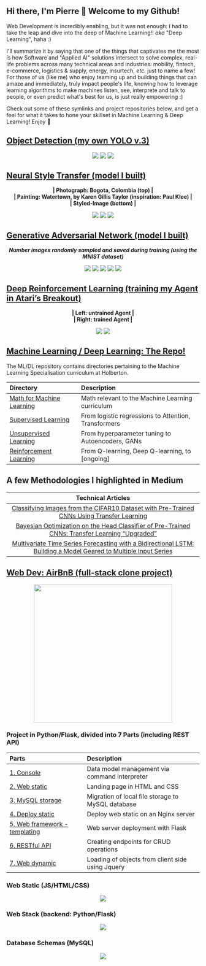 ## Hi there, I'm Pierre 👋 Welcome to my Github!

Web Development is incredibly enabling, but it was not enough: I had to take the leap and dive into the deep of Machine Learning!! _aka_ "Deep Learning", haha :)

I'll summarize it by saying that one of the things that captivates me the most is how Software and "Applied AI" solutions intersect to solve complex, real-life problems across many technical areas and industries: mobility, fintech, e-commerce, logistics & supply, energy, insurtech, _etc._ just to name a few! For those of us (like me) who enjoy teaming up and building things that can amaze and immediately, truly impact people's life, knowing how to leverage learning algorithms to make machines listen, see, interprete and talk to people, or even predict what's best for us, is just really empowering :)

Check out some of these symlinks and project repositories below, and get a feel for what it takes to hone your skillset in Machine Learning & Deep Learning! Enjoy 👋

<!--
**PierreBeaujuge/PierreBeaujuge** is a ✨ _special_ ✨ repository because its `README.md` (this file) appears on your GitHub profile.

Here are some ideas to get you started:

- 🔭 I’m currently working on ...
- 🌱 I’m currently learning ...
- 👯 I’m looking to collaborate on ...
- 🤔 I’m looking for help with ...
- 💬 Ask me about ...
- 📫 How to reach me: ...
- 😄 Pronouns: ...
- ⚡ Fun fact: ...
-->

## [Object Detection (my own YOLO v.3)](https://github.com/PierreBeaujuge/holbertonschool-machine_learning/tree/master/supervised_learning/0x0A-object_detection)

<p align="center">
  <img src="https://github.com/PierreBeaujuge/holbertonschool-machine_learning/blob/master/supervised_learning/0x0A-object_detection/0x0A-images/img_11.png">
  <img src="https://github.com/PierreBeaujuge/holbertonschool-machine_learning/blob/master/supervised_learning/0x0A-object_detection/0x0A-images/img_12.JPG">
  <img src="https://github.com/PierreBeaujuge/holbertonschool-machine_learning/blob/master/supervised_learning/0x0A-object_detection/0x0A-images/img_13.JPG">
</p>

## [Neural Style Transfer (model I built)](https://github.com/PierreBeaujuge/holbertonschool-machine_learning/tree/master/supervised_learning/0x0C-neural_style_transfer)

<p align='center'>
  <b>| Photograph: Bogota, Colombia (top) |</b><br>
  <b>| Painting: Watertown, by Karen Gillis Taylor (inspiration: Paul Klee) |</b><br>
  <b>| Styled-Image (bottom) |</b>
</p>

<p align='center'>
  <img src='https://github.com/PierreBeaujuge/holbertonschool-machine_learning/blob/master/supervised_learning/0x0C-neural_style_transfer/0x0C-images/img_13.png'>
  <img src='https://github.com/PierreBeaujuge/holbertonschool-machine_learning/blob/master/supervised_learning/0x0C-neural_style_transfer/0x0C-images/img_14.png'>
  <img src='https://github.com/PierreBeaujuge/holbertonschool-machine_learning/blob/master/supervised_learning/0x0C-neural_style_transfer/0x0C-images/img_15.png'>
</p>

## [Generative Adversarial Network (model I built)](https://github.com/PierreBeaujuge/holbertonschool-machine_learning/tree/master/unsupervised_learning/0x05-GANs)

<p align='center'>
  <b><i>Number images randomly sampled and saved during training (using the MNIST dataset)</i></b>
</p>

<p align='center'>
  <img src='https://github.com/PierreBeaujuge/holbertonschool-machine_learning/blob/master/unsupervised_learning/0x05-GANs/0x05-images/img_1.png'>
  <img src='https://github.com/PierreBeaujuge/holbertonschool-machine_learning/blob/master/unsupervised_learning/0x05-GANs/0x05-images/img_2.png'>
  <img src='https://github.com/PierreBeaujuge/holbertonschool-machine_learning/blob/master/unsupervised_learning/0x05-GANs/0x05-images/img_3.png'>
  <img src='https://github.com/PierreBeaujuge/holbertonschool-machine_learning/blob/master/unsupervised_learning/0x05-GANs/0x05-images/img_4.png'>
  <img src='https://github.com/PierreBeaujuge/holbertonschool-machine_learning/blob/master/unsupervised_learning/0x05-GANs/0x05-images/img_5.png'>
</p>

<!--
## [Variational Autoencoder (sampling numbers from my VAE)](https://github.com/PierreBeaujuge/holbertonschool-machine_learning/tree/master/unsupervised_learning/0x04-autoencoders)

<p align='center'>
  <img src='https://github.com/PierreBeaujuge/holbertonschool-machine_learning/blob/master/unsupervised_learning/0x04-autoencoders/0x04-images/img_6.png'>
  <img src='https://github.com/PierreBeaujuge/holbertonschool-machine_learning/blob/master/unsupervised_learning/0x04-autoencoders/0x04-images/img_7.png'>
</p>
-->

## [Deep Reinforcement Learning (training my Agent in Atari’s Breakout)](https://github.com/PierreBeaujuge/holbertonschool-machine_learning/tree/master/reinforcement_learning/0x01-deep_q_learning)

<p align='center'>
  <b>| Left: untrained Agent |</b><br>
  <b>| Right: trained Agent |</b>
</p>

<p align='center'>
  <img src='https://github.com/PierreBeaujuge/holbertonschool-machine_learning/blob/master/reinforcement_learning/0x01-deep_q_learning/0x01-images/img_1.gif'>
  <img src='https://github.com/PierreBeaujuge/holbertonschool-machine_learning/blob/master/reinforcement_learning/0x01-deep_q_learning/0x01-images/img_2.gif'>
</p>


## [Machine Learning / Deep Learning: The Repo!](https://github.com/PierreBeaujuge/holbertonschool-machine_learning)

The ML/DL repository contains directories pertaining to the Machine Learning Specialisation curriculum at Holberton.

| Directory | Description |
| :--- | :--- |
| [Math for Machine Learning](https://github.com/PierreBeaujuge/holbertonschool-machine_learning/tree/master/math) | Math relevant to the Machine Learning curriculum     |
| [Supervised Learning](https://github.com/PierreBeaujuge/holbertonschool-machine_learning/tree/master/supervised_learning) | From logistic regressions to Attention, Transformers |
| [Unsupervised Learning](https://github.com/PierreBeaujuge/holbertonschool-machine_learning/tree/master/unsupervised_learning) | From hyperparameter tuning to Autoencoders, GANs     |
| [Reinforcement Learning](https://github.com/PierreBeaujuge/holbertonschool-machine_learning/tree/master/reinforcement_learning) | From Q-learning, Deep Q-learning, to [ongoing]       |

## A few Methodologies I highlighted in Medium

| Technical Articles |
| :----------------: |
| [Classifying Images from the CIFAR10 Dataset with Pre-Trained CNNs Using Transfer Learning](https://medium.com/@pierre.beaujuge/classifying-images-from-the-cifar10-dataset-with-pre-trained-cnns-using-transfer-learning-9348f6d878a8) |
| [Bayesian Optimization on the Head Classifier of Pre-Trained CNNs: Transfer Learning “Upgraded”](https://medium.com/@pierre.beaujuge/bayesian-optimization-on-the-head-classifier-of-pre-trained-cnns-using-the-cifar10-dataset-48c440b67b2c) |
| [Multivariate Time Series Forecasting with a Bidirectional LSTM: Building a Model Geared to Multiple Input Series](https://medium.com/@pierre.beaujuge/multivariate-time-series-forecasting-with-a-bidirectional-lstm-building-a-model-geared-to-4f020a160636) |

## [Web Dev: AirBnB (full-stack clone project)](https://github.com/PierreBeaujuge/AirBnB_clone)

<p align='center'>
  <img src="https://github.com/jarehec/AirBnB_clone_v3/blob/master/dev/HBTN-hbnb-Final.png" width="360" height=auto />
</p>

### Project in Python/Flask, divided into 7 Parts (including REST API)

|                                                      Parts                                                    |                    Description                    |
| :------------------------------------------------------------------------------------------------------------ | :-----------------------------------------------  |
| [1. Console](https://github.com/PierreBeaujuge/AirBnB_clone)                                                  |   Data model management via command interpreter   |
| [2. Web static](https://github.com/PierreBeaujuge/AirBnB_clone)                                               |             Landing page in HTML and CSS          |
| [3. MySQL storage](https://github.com/PierreBeaujuge/AirBnB_clone_v2)                                         | Migration of local file storage to MySQL database |
| [4. Deploy static](https://github.com/PierreBeaujuge/AirBnB_clone_v2)                                         |        Deploy web static on an Nginx server       |
| [5. Web framework - templating](https://github.com/PierreBeaujuge/AirBnB_clone_v2)                            |         Web server deployment with Flask          |
| [6. RESTful API](https://github.com/PierreBeaujuge/AirBnB_clone_v3)                                           |      Creating endpoints for CRUD operations       |
| [7. Web dynamic](https://github.com/PierreBeaujuge/AirBnB_clone_v4)                                           | Loading of objects from client side using Jquery  |

### Web Static (JS/HTML/CSS)

<p align="center">
  <img src="https://s3.amazonaws.com/intranet-projects-files/holbertonschool-higher-level_programming+/268/8-index.png">
</p>

### Web Stack (backend: Python/Flask)

<p align="center">
  <img src="https://i.imgur.com/lgZnZrz.png">
</p>

### Database Schemas (MySQL)

<p align="center">
  <img src="https://s3.amazonaws.com/intranet-projects-files/holbertonschool-higher-level_programming+/289/AirBnb_DB_diagramm.jpg">
</p>